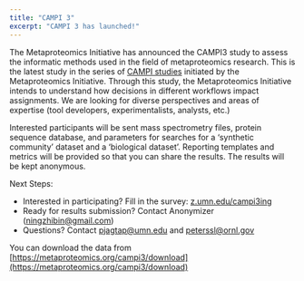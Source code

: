 ```yaml
---
title: "CAMPI 3"
excerpt: "CAMPI 3 has launched!"
---
```


The Metaproteomics Initiative has announced the CAMPI3 study to assess the informatic methods used in the field of metaproteomics research. This is the latest study in the series of [CAMPI studies](https://metaproteomics.org/campi/) initiated by the Metaproteomics Initiative. Through this study, the Metaproteomics Initiative intends to understand how decisions in different workflows impact assignments. We are looking for diverse perspectives and areas of expertise (tool developers, experimentalists, analysts, etc.)

Interested participants will be sent mass spectrometry files, protein sequence database, and parameters for searches for a ‘synthetic community’ dataset and a ‘biological dataset’. Reporting templates and metrics will be provided so that you can share the results. The results will be kept anonymous.

Next Steps:
- Interested in participating? Fill in the survey: [z.umn.edu/campi3ing](https://z.umn.edu/campi3ing)
- Ready for results submission? Contact Anonymizer (ningzhibin@gmail.com)
- Questions? Contact pjagtap@umn.edu and peterssl@ornl.gov

You can download the data from [https://metaproteomics.org/campi3/download](https://metaproteomics.org/campi3/download)

